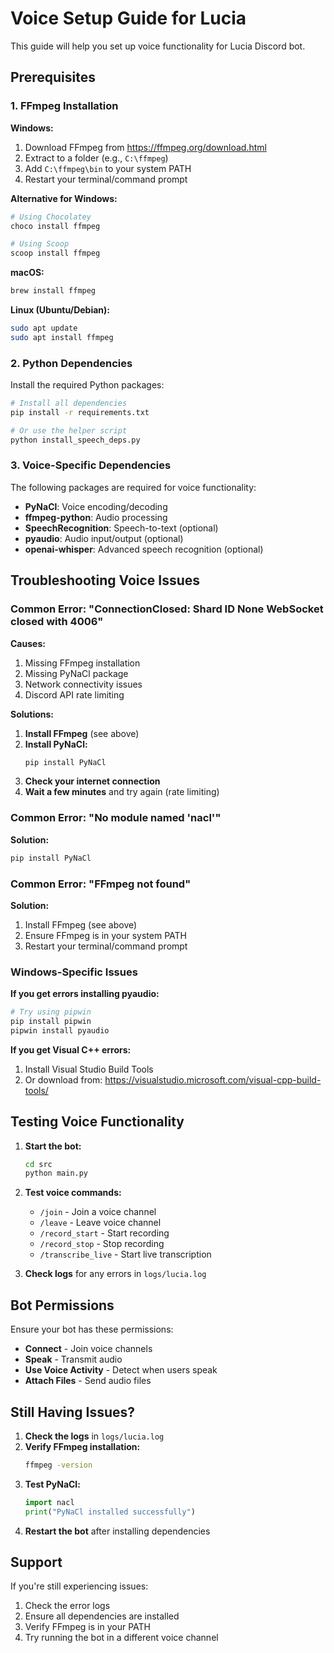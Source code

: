 # Voice Setup Guide for Lucia

This guide will help you set up voice functionality for Lucia Discord bot.

## Prerequisites

### 1. FFmpeg Installation

**Windows:**
1. Download FFmpeg from https://ffmpeg.org/download.html
2. Extract to a folder (e.g., `C:\ffmpeg`)
3. Add `C:\ffmpeg\bin` to your system PATH
4. Restart your terminal/command prompt

**Alternative for Windows:**
```bash
# Using Chocolatey
choco install ffmpeg

# Using Scoop
scoop install ffmpeg
```

**macOS:**
```bash
brew install ffmpeg
```

**Linux (Ubuntu/Debian):**
```bash
sudo apt update
sudo apt install ffmpeg
```

### 2. Python Dependencies

Install the required Python packages:

```bash
# Install all dependencies
pip install -r requirements.txt

# Or use the helper script
python install_speech_deps.py
```

### 3. Voice-Specific Dependencies

The following packages are required for voice functionality:

- **PyNaCl**: Voice encoding/decoding
- **ffmpeg-python**: Audio processing
- **SpeechRecognition**: Speech-to-text (optional)
- **pyaudio**: Audio input/output (optional)
- **openai-whisper**: Advanced speech recognition (optional)

## Troubleshooting Voice Issues

### Common Error: "ConnectionClosed: Shard ID None WebSocket closed with 4006"

**Causes:**
1. Missing FFmpeg installation
2. Missing PyNaCl package
3. Network connectivity issues
4. Discord API rate limiting

**Solutions:**
1. **Install FFmpeg** (see above)
2. **Install PyNaCl:**
   ```bash
   pip install PyNaCl
   ```
3. **Check your internet connection**
4. **Wait a few minutes** and try again (rate limiting)

### Common Error: "No module named 'nacl'"

**Solution:**
```bash
pip install PyNaCl
```

### Common Error: "FFmpeg not found"

**Solution:**
1. Install FFmpeg (see above)
2. Ensure FFmpeg is in your system PATH
3. Restart your terminal/command prompt

### Windows-Specific Issues

**If you get errors installing pyaudio:**
```bash
# Try using pipwin
pip install pipwin
pipwin install pyaudio
```

**If you get Visual C++ errors:**
1. Install Visual Studio Build Tools
2. Or download from: https://visualstudio.microsoft.com/visual-cpp-build-tools/

## Testing Voice Functionality

1. **Start the bot:**
   ```bash
   cd src
   python main.py
   ```

2. **Test voice commands:**
   - `/join` - Join a voice channel
   - `/leave` - Leave voice channel
   - `/record_start` - Start recording
   - `/record_stop` - Stop recording
   - `/transcribe_live` - Start live transcription

3. **Check logs** for any errors in `logs/lucia.log`

## Bot Permissions

Ensure your bot has these permissions:
- **Connect** - Join voice channels
- **Speak** - Transmit audio
- **Use Voice Activity** - Detect when users speak
- **Attach Files** - Send audio files

## Still Having Issues?

1. **Check the logs** in `logs/lucia.log`
2. **Verify FFmpeg installation:**
   ```bash
   ffmpeg -version
   ```
3. **Test PyNaCl:**
   ```python
   import nacl
   print("PyNaCl installed successfully")
   ```
4. **Restart the bot** after installing dependencies

## Support

If you're still experiencing issues:
1. Check the error logs
2. Ensure all dependencies are installed
3. Verify FFmpeg is in your PATH
4. Try running the bot in a different voice channel 